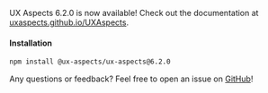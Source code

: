 UX Aspects 6.2.0 is now available! Check out the documentation at [uxaspects.github.io/UXAspects](https://uxaspects.github.io/UXAspects).

#### Installation
```bash
npm install @ux-aspects/ux-aspects@6.2.0
```

Any questions or feedback? Feel free to open an issue on [GitHub](https://github.com/UXAspects/UXAspects/issues)!
